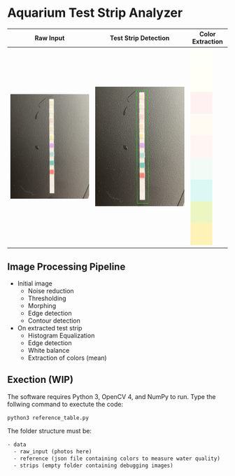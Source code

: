 # Aquarium Test Strip Analyzer

Raw Input | Test Strip Detection | Color Extraction
--- | --- | ---
![](https://github.com/Huntler/AquariumTestStripAnalyzer/blob/master/images/raw_example.JPG) | ![](https://github.com/Huntler/AquariumTestStripAnalyzer/blob/master/images/detection_example.jpg) | ![](https://github.com/Huntler/AquariumTestStripAnalyzer/blob/master/images/extraction_example.jpg)

## Image Processing Pipeline
- Initial image
  - Noise reduction
  - Thresholding
  - Morphing
  - Edge detection
  - Contour detection
- On extracted test strip
  - Histogram Equalization
  - Edge detection
  - White balance
  - Extraction of colors (mean)

## Exection (WIP)
The software requires Python 3, OpenCV 4, and NumPy to run. Type the follwing command to exectute the code:

```
python3 reference_table.py
```

The folder structure must be:

```
- data
  - raw_input (photos here)
  - reference (json file containing colors to measure water quality)
  - strips (empty folder containing debugging images)
```

